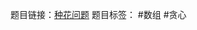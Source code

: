 题目链接：[种花问题](https://leetcode.cn/problems/can-place-flowers/description/?envType=study-plan-v2&envId=leetcode-75)
题目标签： #数组 #贪心

